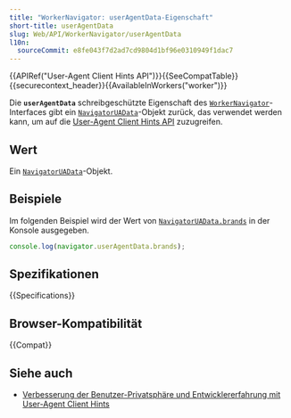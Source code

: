 ```yaml
---
title: "WorkerNavigator: userAgentData-Eigenschaft"
short-title: userAgentData
slug: Web/API/WorkerNavigator/userAgentData
l10n:
  sourceCommit: e8fe043f7d2ad7cd9804d1bf96e0310949f1dac7
---
```


{{APIRef("User-Agent Client Hints API")}}{{SeeCompatTable}}{{securecontext_header}}{{AvailableInWorkers("worker")}}

Die **`userAgentData`** schreibgeschützte Eigenschaft des [`WorkerNavigator`](/de/docs/Web/API/WorkerNavigator)-Interfaces gibt ein [`NavigatorUAData`](/de/docs/Web/API/NavigatorUAData)-Objekt zurück, das verwendet werden kann, um auf die [User-Agent Client Hints API](/de/docs/Web/API/User-Agent_Client_Hints_API) zuzugreifen.

## Wert

Ein [`NavigatorUAData`](/de/docs/Web/API/NavigatorUAData)-Objekt.

## Beispiele

Im folgenden Beispiel wird der Wert von [`NavigatorUAData.brands`](/de/docs/Web/API/NavigatorUAData/brands) in der Konsole ausgegeben.

```js
console.log(navigator.userAgentData.brands);
```

## Spezifikationen

{{Specifications}}

## Browser-Kompatibilität

{{Compat}}

## Siehe auch

- [Verbesserung der Benutzer-Privatsphäre und Entwicklererfahrung mit User-Agent Client Hints](https://developer.chrome.com/docs/privacy-security/user-agent-client-hints)
